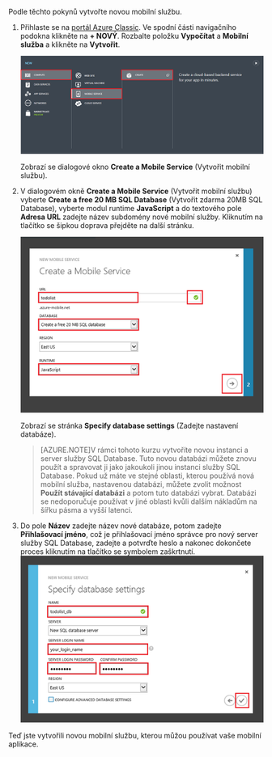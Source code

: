 

Podle těchto pokynů vytvořte novou mobilní službu.

1.  Přihlaste se na [portál Azure Classic](https://manage.windowsazure.com/). Ve spodní části navigačního podokna klikněte na **+ NOVÝ**. Rozbalte položku **Vypočítat** a **Mobilní služba** a klikněte na **Vytvořit**.

    ![](./media/mobile-services-create-new-service/mobile-create.png)

    Zobrazí se dialogové okno **Create a Mobile Service** (Vytvořit mobilní službu).

2.  V dialogovém okně **Create a Mobile Service** (Vytvořit mobilní službu) vyberte **Create a free 20 MB SQL Database** (Vytvořit zdarma 20MB SQL Database), vyberte modul runtime **JavaScript** a do textového pole **Adresa URL** zadejte název subdomény nové mobilní služby. Kliknutím na tlačítko se šipkou doprava přejděte na další stránku.

    ![](./media/mobile-services-create-new-service/mobile-create-page1.png)

    Zobrazí se stránka **Specify database settings** (Zadejte nastavení databáze).
    
    >[AZURE.NOTE]V rámci tohoto kurzu vytvoříte novou instanci a server služby SQL Database. Tuto novou databázi můžete znovu použít a spravovat ji jako jakoukoli jinou instanci služby SQL Database. Pokud už máte ve stejné oblasti, kterou používá nová mobilní služba, nastavenou databázi, můžete zvolit možnost **Použít stávající databázi** a potom tuto databázi vybrat. Databázi se nedoporučuje používat v jiné oblasti kvůli dalším nákladům na šířku pásma a vyšší latenci.

3.  Do pole **Název** zadejte název nové databáze, potom zadejte **Přihlašovací jméno**, což je přihlašovací jméno správce pro nový server služby SQL Database, zadejte a potvrďte heslo a nakonec dokončete proces kliknutím na tlačítko se symbolem zaškrtnutí.
    ![](./media/mobile-services-create-new-service/mobile-create-page2.png)

Teď jste vytvořili novou mobilní službu, kterou můžou používat vaše mobilní aplikace.




<!--HONumber=Jun16_HO2-->


